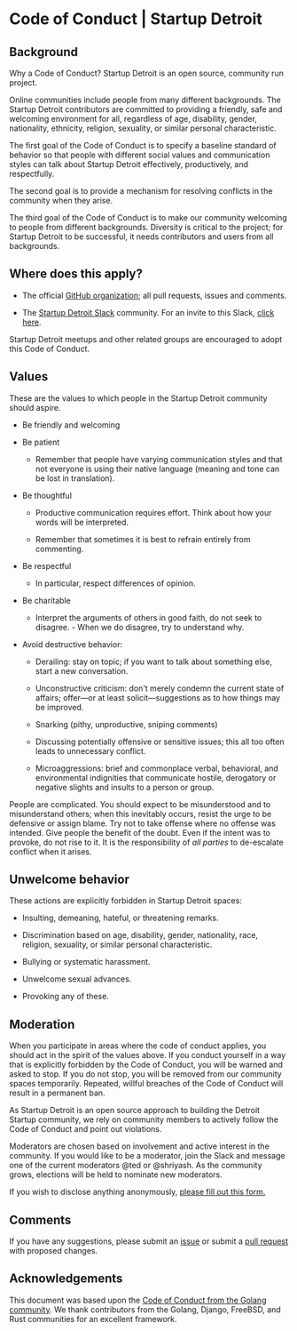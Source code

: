 # Code of Conduct | Startup Detroit
## Background
Why a Code of Conduct? Startup Detroit is an open source, community run project. 

Online communities include people from many different backgrounds. The Startup Detroit contributors are committed to providing a friendly, safe and welcoming environment for all, regardless of age, disability, gender, nationality, ethnicity, religion, sexuality, or similar personal characteristic.

The first goal of the Code of Conduct is to specify a baseline standard of behavior so that people with different social values and communication styles can talk about Startup Detroit effectively, productively, and respectfully.

The second goal is to provide a mechanism for resolving conflicts in the community when they arise.

The third goal of the Code of Conduct is to make our community welcoming to people from different backgrounds. Diversity is critical to the project; for Startup Detroit to be successful, it needs contributors and users from all backgrounds.

## **Where does this apply?**

* The official [GitHub organization](https://github.com/startupdetroit); all pull requests, issues and comments.

* The [Startup Detroit Slack](https://startupdetroit.slack.com) community. For an invite to this Slack, [click here](https://startupdetroit.herokuapp.com/).

Startup Detroit meetups and other related groups are encouraged to adopt this Code of Conduct.

## **Values**

These are the values to which people in the Startup Detroit community should aspire.

* Be friendly and welcoming

* Be patient

    * Remember that people have varying communication styles and that not everyone is using their native language (meaning and tone can be lost in translation).

* Be thoughtful

    * Productive communication requires effort. Think about how your words will be interpreted.

    * Remember that sometimes it is best to refrain entirely from commenting.

* Be respectful

    * In particular, respect differences of opinion.

* Be charitable

    * Interpret the arguments of others in good faith, do not seek to disagree. - When we do disagree, try to understand why.

* Avoid destructive behavior:

    * Derailing: stay on topic; if you want to talk about something else, start a new conversation.

    * Unconstructive criticism: don't merely condemn the current state of affairs; offer—or at least solicit—suggestions as to how things may be improved.

    * Snarking (pithy, unproductive, sniping comments)

    * Discussing potentially offensive or sensitive issues; this all too often leads to unnecessary conflict.

    * Microaggressions: brief and commonplace verbal, behavioral, and environmental indignities that communicate hostile, derogatory or negative slights and insults to a person or group.

People are complicated. You should expect to be misunderstood and to misunderstand others; when this inevitably occurs, resist the urge to be defensive or assign blame. Try not to take offense where no offense was intended. Give people the benefit of the doubt. Even if the intent was to provoke, do not rise to it. It is the responsibility of *all parties* to de-escalate conflict when it arises.

## **Unwelcome behavior**

These actions are explicitly forbidden in Startup Detroit spaces:

* Insulting, demeaning, hateful, or threatening remarks.

* Discrimination based on age, disability, gender, nationality, race, religion, sexuality, or similar personal characteristic.

* Bullying or systematic harassment.

* Unwelcome sexual advances.

* Provoking any of these.

## **Moderation**

When you participate in areas where the code of conduct applies, you should act in the spirit of the values above. If you conduct yourself in a way that is explicitly forbidden by the Code of Conduct, you will be warned and asked to stop. If you do not stop, you will be removed from our community spaces temporarily. Repeated, willful breaches of the Code of Conduct will result in a permanent ban.

As Startup Detroit is an open source approach to building the Detroit Startup community, we rely on community members to actively follow the Code of Conduct and point out violations. 

Moderators are chosen based on involvement and active interest in the community. If you would like to be a moderator, join the Slack and message one of the current moderators @ted or @shriyash. 
As the community grows, elections will be held to nominate new moderators.

If you wish to disclose anything anonymously, [please fill out this form.](https://docs.google.com/forms/d/1nAwpSTzwSoQanw70sH5qrN2hPMuSa3JkLu8VGUdyyP8/)

## Comments
If you have any suggestions, please submit an [issue](https://github.com/startupdetroit/Code-Of-Conduct/issues) or submit a [pull request](https://github.com/startupdetroit/Code-Of-Conduct/pulls) with proposed changes.

## **Acknowledgements**

This document was based upon the [Code of Conduct from the Golang community](https://golang.org/conduct). We thank contributors from the Golang, Django, FreeBSD, and Rust communities for an excellent framework.


